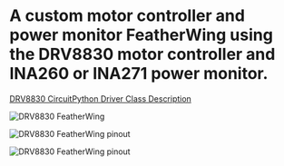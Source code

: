 # A custom motor controller and power monitor FeatherWing using the DRV8830 motor controller and INA260 or INA271 power monitor.


[DRV8830 CircuitPython Driver Class Description](https://github.com/CedarGroveStudios/DRV8830_FeatherWing_PCB/blob/main/docs/pseudo%20readthedocs%20cedargrove_drv8830.pdf)

![DRV8830 FeatherWing](https://github.com/CedarGroveStudios/DRV8830_FeatherWing_PCB/blob/main/pcb/Motor_Tester_DRV8830_Wing_glam.png)

![DRV8830 FeatherWing pinout](https://github.com/CedarGroveStudios/DRV8830_FeatherWing_PCB/blob/main/docs/DRV8830_wing_pinout_wht_lores.png)

![DRV8830 FeatherWing pinout](https://github.com/CedarGroveStudios/DRV8830_FeatherWing_PCB/blob/main/docs/DRV8830_wing_pinout_wht_p2.png)
